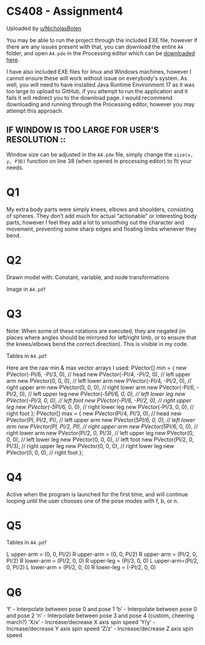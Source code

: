# CS408 - Assignment4

Uploaded by [u/NicholasBolen](https://github.com/NicholasBolen/)

You may be able to run the project through the included EXE file, however if there are any issues present with that, you can download the entire `A4` folder, and open `A4.pde` in the Processing editor which can be [downloaded here](https://processing.org/download).

I have also included EXE files for linux and Windows machines, however I cannot ensure these will work without issue on everybody's system. As well, you will need to have installed Java Runtime Environment 17 as it was too large to upload to GitHub, if you attempt to run the application and it fails it will redirect you to the download page.
I would recommend downloading and running through the Processing editor, however you may attempt this approach.

## IF WINDOW IS TOO LARGE FOR USER'S RESOLUTION ::

Window size can be adjusted in the `A4.pde` file, simply change the `size(x, y, P3D)` function on line 38 (when opened in processing editor) to fit your needs.

# Q1

My extra body parts were simply knees, elbows and shoulders, consisting of spheres. They don’t add much for actual “actionable” or interesting body parts, however I feel they add a lot to smoothing out the character and movement, preventing some sharp edges and floating limbs whenever they bend.

# Q2

Drawn model with:
Constant, variable, and node transformations

Image in `A4.pdf` 	

# Q3

Note: When some of these rotations are executed, they are negated (in places where angles should be mirrored for left/right limb, or to ensure that the knees/elbows bend the correct direction). This is visible in my code.

Tables in `A4.pdf`

Here are the raw min & max vector arrays I used:
PVector[] min = {
    new PVector(-PI/6, -PI/3, 0), // head
    new PVector(-PI/4, -PI/2, 0), // left upper arm
    new PVector(0, 0, 0), // left lower arm
    new PVector(-PI/4, -PI/2, 0), // right upper arm
    new PVector(0, 0, 0), // right lower arm
    new PVector(-PI/6, -PI/2, 0), // left upper leg
    new PVector(-5*PI/6, 0, 0), // left lower leg
    new PVector(-PI/3, 0, 0), // left foot
    new PVector(-PI/6, -PI/2, 0), // right upper leg
    new PVector(-5*PI/6, 0, 0), // right lower leg
    new PVector(-PI/3, 0, 0), // right foot
};
PVector[] max = {
    new PVector(PI/4, PI/3, 0), // head
    new PVector(PI, PI/2, PI), // left upper arm
    new PVector(5*PI/6, 0, 0), // left lower arm
    new PVector(PI, PI/2, PI), // right upper arm
    new PVector(5*PI/6, 0, 0), // right lower arm
    new PVector(PI/2, 0, PI/3), // left upper leg
    new PVector(0, 0, 0), // left lower leg
    new PVector(0, 0, 0), // left foot
    new PVector(PI/2, 0, PI/3), // right upper leg
    new PVector(0, 0, 0), // right lower leg
    new PVector(0, 0, 0), // right foot
};

# Q4

Active when the program is launched for the first time, and will continue looping until the user chooses one of the pose modes with f, b, or n.

# Q5

Tables in `A4.pdf`

L upper-arm = (0, 0, PI/2)
R upper-arm = (0, 0, PI/2)
R upper-arm = (PI/2, 0, PI/2)
R lower-arm = (PI/2, 0, 0)
R upper-leg = (PI/3, 0, 0)
L upper-arm=(PI/2, 0, PI/2)
L lower-arm = (PI/2, 0, 0)
R lower-leg = (-PI/2, 0, 0)


# Q6

‘f’ - Interpolate between pose 0 and pose 1
‘b’ - Interpolate between pose 0 and pose 2
‘n’ - Interpolate between pose 3 and pose 4 (custom, cheering march?)
‘X/x’ - Increase/decrease X axis spin speed
‘Y/y’ - Increase/decrease Y axis spin speed
‘Z/z’ - Increase/decrease Z axis spin speed


